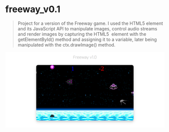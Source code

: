 # freeway_v0.1
> Project for a version of the Freeway game. I used the HTML5 <canvas> element and its JavaScript API to manipulate images, control audio streams and render images by capturing the HTML5 <img> element with the getElementById() method and assigning it to a variable, later being manipulated with the ctx.drawImage() method. 
  
  ![demo](demo.png)
